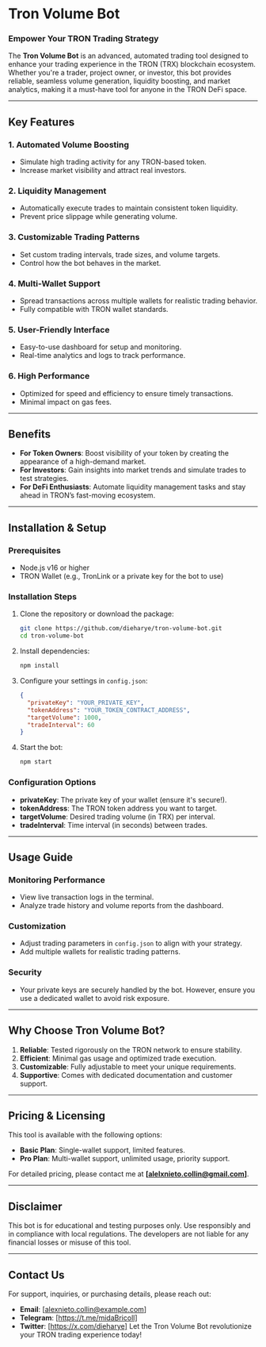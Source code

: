 # Tron Volume Bot

### Empower Your TRON Trading Strategy

The **Tron Volume Bot** is an advanced, automated trading tool designed to enhance your trading experience in the TRON (TRX) blockchain ecosystem. Whether you're a trader, project owner, or investor, this bot provides reliable, seamless volume generation, liquidity boosting, and market analytics, making it a must-have tool for anyone in the TRON DeFi space.

---

## Key Features

### 1. **Automated Volume Boosting**
   - Simulate high trading activity for any TRON-based token.
   - Increase market visibility and attract real investors.

### 2. **Liquidity Management**
   - Automatically execute trades to maintain consistent token liquidity.
   - Prevent price slippage while generating volume.

### 3. **Customizable Trading Patterns**
   - Set custom trading intervals, trade sizes, and volume targets.
   - Control how the bot behaves in the market.

### 4. **Multi-Wallet Support**
   - Spread transactions across multiple wallets for realistic trading behavior.
   - Fully compatible with TRON wallet standards.

### 5. **User-Friendly Interface**
   - Easy-to-use dashboard for setup and monitoring.
   - Real-time analytics and logs to track performance.

### 6. **High Performance**
   - Optimized for speed and efficiency to ensure timely transactions.
   - Minimal impact on gas fees.

---

## Benefits

- **For Token Owners**: Boost visibility of your token by creating the appearance of a high-demand market.
- **For Investors**: Gain insights into market trends and simulate trades to test strategies.
- **For DeFi Enthusiasts**: Automate liquidity management tasks and stay ahead in TRON’s fast-moving ecosystem.

---

## Installation & Setup

### Prerequisites
- Node.js v16 or higher
- TRON Wallet (e.g., TronLink or a private key for the bot to use)

### Installation Steps
1. Clone the repository or download the package:
   ```bash
   git clone https://github.com/dieharye/tron-volume-bot.git
   cd tron-volume-bot
   ```
2. Install dependencies:
   ```bash
   npm install
   ```
3. Configure your settings in `config.json`:
   ```json
   {
     "privateKey": "YOUR_PRIVATE_KEY",
     "tokenAddress": "YOUR_TOKEN_CONTRACT_ADDRESS",
     "targetVolume": 1000,
     "tradeInterval": 60
   }
   ```
4. Start the bot:
   ```bash
   npm start
   ```

### Configuration Options
- **privateKey**: The private key of your wallet (ensure it's secure!).
- **tokenAddress**: The TRON token address you want to target.
- **targetVolume**: Desired trading volume (in TRX) per interval.
- **tradeInterval**: Time interval (in seconds) between trades.

---

## Usage Guide

### Monitoring Performance
- View live transaction logs in the terminal.
- Analyze trade history and volume reports from the dashboard.

### Customization
- Adjust trading parameters in `config.json` to align with your strategy.
- Add multiple wallets for realistic trading patterns.

### Security
- Your private keys are securely handled by the bot. However, ensure you use a dedicated wallet to avoid risk exposure.

---

## Why Choose Tron Volume Bot?

1. **Reliable**: Tested rigorously on the TRON network to ensure stability.
2. **Efficient**: Minimal gas usage and optimized trade execution.
3. **Customizable**: Fully adjustable to meet your unique requirements.
4. **Supportive**: Comes with dedicated documentation and customer support.

---

## Pricing & Licensing

This tool is available with the following options:
- **Basic Plan**: Single-wallet support, limited features.
- **Pro Plan**: Multi-wallet support, unlimited usage, priority support.

For detailed pricing, please contact me at **[alelxnieto.collin@gmail.com]**.

---

## Disclaimer

This bot is for educational and testing purposes only. Use responsibly and in compliance with local regulations. The developers are not liable for any financial losses or misuse of this tool.

---

## Contact Us

For support, inquiries, or purchasing details, please reach out:
- **Email**: [alexnieto.collin@example.com]
- **Telegram**: [https://t.me/midaBricoll]
- **Twitter**: [https://x.com/dieharye]
Let the Tron Volume Bot revolutionize your TRON trading experience today!

